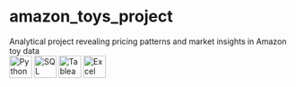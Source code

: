 # amazon_toys_project
Analytical project revealing pricing patterns and market insights in Amazon toy data  
[<img src="URL_лого_інструменту" alt="Python" width="40"/>](https://www.python.org/)
[<img src="URL_лого_інструменту" alt="SQL" width="40"/>](https://www.mysql.com/)
[<img src="URL_лого_інструменту" alt="Tableau" width="40"/>](https://www.tableau.com/)
[<img src="URL_лого_інструменту" alt="Excel" width="40"/>](https://www.microsoft.com/en-us/microsoft-365/excel)
